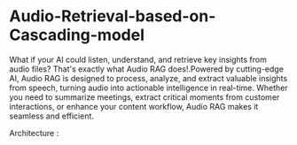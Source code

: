 # Audio-Retrieval-based-on-Cascading-model
What if your AI could listen, understand, and retrieve key insights from audio files? That's exactly what Audio RAG does!.Powered by cutting-edge AI, Audio RAG is designed to process, analyze, and extract valuable insights from speech, turning audio into actionable intelligence in real-time. Whether you need to summarize meetings, extract critical moments from customer interactions, or enhance your content workflow, Audio RAG makes it seamless and efficient.

Architecture :
